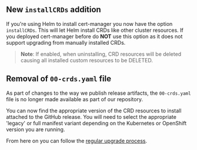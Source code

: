 ## New `installCRDs` addition

If you're using Helm to install cert-manager you now have the option
`installCRDs`. This will let Helm install CRDs like other cluster resources. If
you deployed cert-manager before do **NOT** use this option as it does not
support upgrading from manually installed CRDs.

> **Note**: If enabled, when uninstalling, CRD resources will be deleted causing
> all installed custom resources to be DELETED.

## Removal of `00-crds.yaml` file

As part of changes to the way we publish release artifacts, the `00-crds.yaml`
file is no longer made available as part of our repository.

You can now find the appropriate version of the CRD resources to install
attached to the GitHub release. You will need to select the appropriate 'legacy'
or full manifest variant depending on the Kubernetes or OpenShift version you
are running.

From here on you can follow the [regular upgrade process](../).
